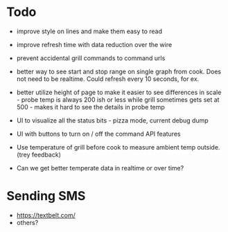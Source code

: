 
# Todo

- improve style on lines and make them easy to read
- improve refresh time with data reduction over the wire

- prevent accidental grill commands to command urls
- better way to see start and stop range on single graph from cook. Does not need to be realtime. Could refresh every 10 seconds, for ex. 
- better utilize height of page to make it easier to see differences in scale - probe temp is always 200 ish or less while grill sometimes gets set at 500 - makes it hard to see the details in probe temp

- UI to visualize all the status bits - pizza mode, current debug dump
- UI with buttons to turn on / off the command API features

- Use temperature of grill before cook to measure ambient temp outside. (trey feedback)
- Can we get better temperate data in realtime or over time? 


# Sending SMS

- https://textbelt.com/
- others? 